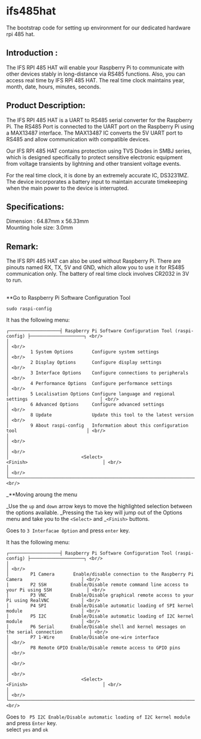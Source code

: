 # ifs485hat
The bootstrap code for setting up environment for our dedicated hardware rpi 485 hat. 


## Introduction : 
The IFS RPI 485 HAT will enable your Raspberry Pi to communicate with other devices stably in long-distance via RS485 functions. Also, you can access real time by IFS RPI 485 HAT. The real time clock maintains year, month, date, hours, minutes, seconds.


## Product Description: 
The IFS RPI 485 HAT is a UART to RS485 serial converter for the Raspberry Pi. The RS485 Port is connected to the UART port on the Raspberry Pi using a MAX13487 interface. The MAX13487 IC converts the 5V UART port to RS485 and allow communication with compatible devices. 

Our IFS RPI 485 HAT contains protection using TVS Diodes in SMBJ series, which is designed specifically to protect sensitive electronic equipment from voltage transients by lightning and other transient voltage events.

For the real time clock, it is done by an extremely accurate IC, DS3231MZ. The device incorporates a battery input to maintain accurate timekeeping when the main power to the device is interrupted. 


## Specifications:
Dimension : 64.87mm x 56.33mm <br/>
Mounting hole size: 3.0mm


## Remark: 
The IFS RPI 485 HAT can also be used without Raspberry Pi. There are pinouts named RX, TX, 5V and GND, which allow you to use it for RS485 communication only.
The battery of real time clock involves CR2032 in 3V to run.


## 
**Go to Raspberry Pi Software Configuration Tool
```
sudo raspi-config
```

It has the following menu: 
```
┌───────────────────┤ Raspberry Pi Software Configuration Tool (raspi-config) ├────────────────────┐ <br/>
│                                                                                                  │ <br/>
│        1 System Options       Configure system settings                                          │ <br/>
│        2 Display Options      Configure display settings                                         │ <br/>
│        3 Interface Options    Configure connections to peripherals                               │ <br/>
│        4 Performance Options  Configure performance settings                                     │ <br/>
│        5 Localisation Options Configure language and regional settings                           │ <br/>
│        6 Advanced Options     Configure advanced settings                                        │ <br/>          
│        8 Update               Update this tool to the latest version                             │ <br/>
│        9 About raspi-config   Information about this configuration tool                          │ <br/>
│                                                                                                  │ <br/>
│                                                                                                  │ <br/>
│                           <Select>                           <Finish>                            │ <br/>
│                                                                                                  │ <br/>
└──────────────────────────────────────────────────────────────────────────────────────────────────┘ <br/>
```
_**Moving aroung the menu

_Use the ```up``` and ```down``` arrow keys to move the highlighted selection between the options available. _Pressing the ```Tab``` key will jump out of the Options menu and take you to the ```<Select>``` and _```<Finish>``` buttons.

Goes to ```3 Interfacae Option``` and press ```enter``` key.

It has the following menu: 
```
┌───────────────────┤ Raspberry Pi Software Configuration Tool (raspi-config) ├────────────────────┐ <br/>
│                                                                                                  │ <br/>
│        P1 Camera       Enable/disable connection to the Raspberry Pi Camera                      │ <br/>                                                           |        P2 SSH         Enable/Disable remote command line access to your Pi using SSH             │ <br/>
│        P3 VNC         Enable/Disable graphical remote access to your Pi using RealVNC            │ <br/>
│        P4 SPI         Enable/Disable automatic loading of SPI kernel module                      │ <br/>
│        P5 I2C         Enable/Disable automatic loading of I2C kernel module                      │ <br/>
│        P6 Serial      Enable/Disable shell and kernel messages on the serial connection          │ <br/>
│        P7 1-Wire      Enable/Disable one-wire interface                                          │ <br/>
│        P8 Remote GPIO Enable/Disable remote access to GPIO pins                                  │ <br/>
│                                                                                                  │ <br/>
│                                                                                                  │ <br/>
│                           <Select>                           <Finish>                            │ <br/>
│                                                                                                  │ <br/>
└──────────────────────────────────────────────────────────────────────────────────────────────────┘ <br/>
```

Goes to ``` P5 I2C Enable/Disable automatic loading of I2C kernel module``` and press ```Enter``` key. <br/>
select ```yes``` and ```ok```


